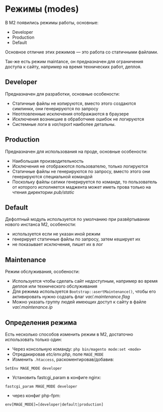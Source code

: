 # Режимы (modes)

В M2 появились режимы работы, основные:

* Developer
* Production
* Default

Основное отличие этих режимов — это работа со статичными файлами. 

Так-же есть режим maintance, он предназначен для ограничения доступа к сайту, например на время технических работ, деплоя.

## Developer

Предназначен для разработки, основные особености:

* Статичные файлы не копируются, вместо этого создаются симлинки, они генерируются по запросу
* Неотловленные исключения отображаются в браузере
* Исключения возникшие в обработчике ошибок не логируются
* Системные логи в _var/report_ наиболее детальны.

## Production

Предназначен для использования на проде, основные особености:

* Наибольшая производительность
* Исключения не отображются пользователю, только логируются
* Статичные файлы не генерируются по запросу, вместо этого они генерируются специальной командой
* Поскольку файлы сатики генерируется по команде, то пользователь от которого исполняется маджента может иметь прова только на чтения директории _pub/static_

## Default

Дефолтный модуль используется по умолчанию при развёртывании нового инстанса M2, особености:

* используется если не указан иной режим
* генерирует статичные файлы по запросу, затем кеширует их
* не показывает исключения, пишет их в лог

## Maintenance

Режим обслуживания, особености:

* Используется чтобы сделать сайт недоступным, например во время деплоя или технического обслуживания
* Для режима используется `Bootstrap::asertMaintenance()`, чтобы его активировать нужно содзать флаг _var/.maintenance.flag_
* Можно указать группу людей имеющих доступ к сайту в файле _var/.maintenance.ip_

## Определения режима

Есть несколько способов изменить режим в M2, достаточно использовать только один:

* Через консольную команду: `php bin/magento mode:set <mode>`
* Отредакировав _etc/env.php_, поле `MAGE_MODE`
* Изменить `.htaccess`, раскоментировав/добавив:
```
SetEnv MAGE_MODE developer
```
* Установить fastcgi_param в конфиге nginx:
```
fastcgi_param MAGE_MODE developer
```
* через конфиг php-fpm:
```
env[MAGE_MODE]=[developer|default|production]
```

